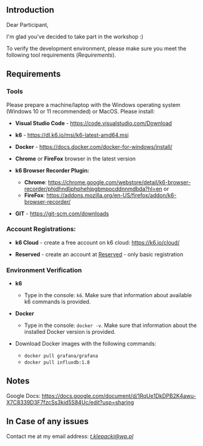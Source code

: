 
## Introduction

Dear Participant,

I'm glad you've decided to take part in the workshop :)

To verify the development environment, please make sure you meet the following tool requirements (_Requirements_).

## Requirements

### Tools

Please prepare a machine/laptop with the Windows operating system (Windows 10 or 11 recommended) or MacOS. Please install:

- **Visual Studio Code** - https://code.visualstudio.com/Download

- **k6** - https://dl.k6.io/msi/k6-latest-amd64.msi

- **Docker** - https://docs.docker.com/docker-for-windows/install/

- **Chrome** or **FireFox** browser in the latest version

- **k6 Browser Recorder Plugin:**
	- **Chrome**: https://chrome.google.com/webstore/detail/k6-browser-recorder/phjdhndljphphehjpgbmpocddnnmdbda?hl=en
	or
	- **FireFox**: https://addons.mozilla.org/en-US/firefox/addon/k6-browser-recorder/

- **GIT** - https://git-scm.com/downloads

### Account Registrations:

- **k6 Cloud** - create a free account on k6 cloud: https://k6.io/cloud/

- **Reserved** - create an account at [Reserved](https://www.reserved.com/pl/pl/) - only basic registration

### Environment Verification
- **k6**
	- Type in the console: `k6`. Make sure that information about available k6 commands is provided.
- **Docker**
	- Type in the console: `docker -v`. Make sure that information about the installed Docker version is provided.
	
- Download Docker images with the following commands:
	-  	 `docker pull grafana/grafana`
	-   `docker pull influxdb:1.8`

## Notes
Google Docs: https://docs.google.com/document/d/1RqUe1DkDPB2K4awu-X7C8339D3F7fzcSs3kid5S84Uc/edit?usp=sharing

## In Case of any issues
Contact me at my email address: *t.klepacki@wp.pl*
